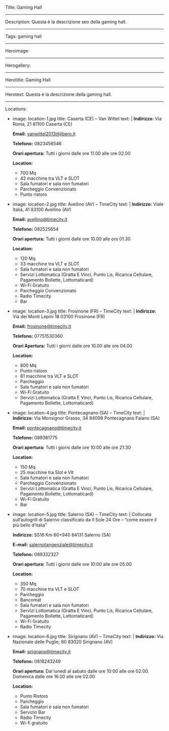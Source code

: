 Title: Gaming Hall

----

Description: Questa è la descrizione seo della gaming hall.

----

Tags: gaming hall

----

Heroimage: 

----

Herogallery: 

----

Herotitle: Gaming Hall

----

Herotext: Questa è la descrizione della gaming hall.

----

Locations: 

- 
  image: location-1.jpg
  title: Caserta (CE) – Van Wittel
  text: |
    **Indirizzo:**
    Via Roma, 21
    81100 Caserta (CE)
    
    **Email:**
    <vanwittel2013@libero.it>
    
    **Telefono:**
    0823456546
    
    **Orari apertura:**
    Tutti i giorni dalle ore 11.00 alle ore 02.00
    
    **Location:**
    - 700 Mq
    - 42 macchine tra VLT e SLOT
    - Sala fumatori e sala non fumatori
    - Parcheggio Convenzionato
    - Punto ristoro
- 
  image: location-2.jpg
  title: Avellino (AV) – TimeCity
  text: |
    **Indirizzo:**
    Viale Italia, 41
    83100 Avellino (AV)
    
    **Email:**
    <avellino@timecity.it>
    
    **Telefono:**
    082525654
    
    **Orari apertura:**
    Tutti i giorni dalle ore 10.00 alle ore 01.30
    
    **Location:**
    - 120 Mq
    - 33 macchine tra VLT e SLOT
    - Sala fumatori e sala non fumatori
    - Servizi Lottomatica (Gratta E Vinci, Punto Lis, Ricarica Cellulare, Pagamento Bollette, Lottomaticard)
    - Wi-Fi Gratuito
    - Parcheggio Convenzionato
    - Radio Timecity
    - Bar
- 
  image: location-3.jpg
  title: Frosinone (FR) – TimeCity
  text: |
    **Indirizzo:**
    Via dei Monti Lepini 18
    03100 Frosinone (FR)
    
    **Email:**
    <frosinone@timecity.it>
    
    **Telefono:**
    07751530360
    
    **Orari Apertura:**
    Tutti i giorni dalle ore 10.00 alle ore 04.00
    
    **Location:**
    - 800 Mq
    - Punto ristoro
    - 81 macchine tra VLT e SLOT
    - Parcheggio
    - Sala fumatori e sala non fumatori
    - Wi-Fi Gratuito
    - Servizi Lottomatica (Gratta E Vinci, Punto Lis, Ricarica Cellulare, Pagamento Bollette, Lottomaticard)
- 
  image: location-4.jpg
  title: Pontecagnano (SA) – TimeCity
  text: |
    **Indirizzo:**
    Via Monsignor Grasso, 34
    84098 Pontecagnano Faiano (SA)
    
    **Email:**
    <pontecagnano@timecity.it>
    
    **Telefono:**
    089381775
    
    **Orari apertura:**
    Tutti i giorni dalle ore 10:00 alle ore 21:30
    
    **Location:**
    - 150 Mq
    - 25 macchine tra Slot e Vlt
    - Sala fumatori e sala non fumatori
    - Parcheggio Convenzionato
    - Servizi Lottomatica (Gratta E Vinci, Punto Lis, Ricarica Cellulare, Pagamento Bollette, Lottomaticard)
    - Wi-Fi Gratuito
    - Bar
- 
  image: location-5.jpg
  title: Salerno (SA) – TimeCity
  text: |
    Collocata sull’autogrill di Salerno classificato da Il Sole 24 Ore – “come essere il più bello d’italia”
    
    **Indirizzo:**
    SS18 Km 60+940
    84131 Salerno (SA)
    
    **E-mail:**
    <salernotangenziale@timecity.it>
    
    **Telefono:**
    089332327
    
    **Orari apertura:**
    Tutti i giorni dalle ore 10:00 alle ore 05:00
    
    **Location:**
    - 350 Mq
    - 70 macchine tra VLT e SLOT
    - Parcheggio
    - Bancomat 
    - Sala fumatori e sala non fumatori
    - Servizi Lottomatica (Gratta E Vinci, Punto Lis, Ricarica Cellulare, Pagamento Bollette, Lottomaticard)
    - Wi-Fi Gratuito
    - Radio Timecity
- 
  image: location-6.jpg
  title: Sirignano (AV) – TimeCity
  text: |
    **Indirizzo:**
    Via Nazionale delle Puglie, 60
    83020 Sirignano (AV)
    
    **Email:**
    <sirignano@timecity.it>
    
    **Telefono:**
    0818243249
    
    **Orari apertura:**
    Dal lunedì al sabato dalle ore 10:00 alle ore 02:00. Domenica dalle ore 16.00 alle ore 02.00
    
    **Location:**
    - Punto Ristoro
    - Parcheggio
    - Sala fumatori e sala non fumatori
    - Servizio Bar
    - Radio Timecity
    - Wi-fi gratuito
